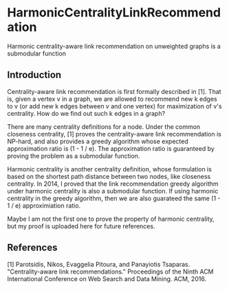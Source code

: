 # HarmonicCentralityLinkRecommendation
Harmonic centrality-aware link recommendation on unweighted graphs is a submodular function

## Introduction

Centrality-aware link recommendation is first formally described in [1].
That is, given a vertex v in a graph, we are allowed to recommend new k edges to v (or add new k edges between v and one vertex) for maximization of v's centrality.
How do we find out such k edges in a graph?

There are many centrality definitions for a node.
Under the common closeness centrality, [1] proves the centrality-aware link recommendation is NP-hard, and also provides a greedy algorithm whose expected approximation ratio is (1 - 1 / e).
The approximation ratio is guaranteed by proving the problem as a submodular function.

Harmonic centrality is another centrality definition, whose formulation is based on the shortest path distance between two nodes, like closeness centrality.
In 2014, I proved that the link recommendation greedy algorithm under harmonic centrality is also a submodular function.
If using harmonic centrality in the greedy algorithm, then we are also guarateed the same (1 - 1 / e) approximiation ratio.

Maybe I am not the first one to prove the property of harmonic centrality, but my proof is uploaded here for future references.

## References

[1] Parotsidis, Nikos, Evaggelia Pitoura, and Panayiotis Tsaparas. "Centrality-aware link recommendations." Proceedings of the Ninth ACM International Conference on Web Search and Data Mining. ACM, 2016.
